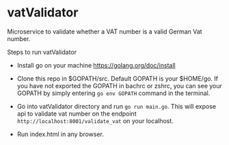 # vatValidator
Microservice to validate whether a VAT number is a valid German Vat number.

Steps to run vatValidator

- Install go on your machine https://golang.org/doc/install

- Clone this repo in $GOPATH/src. Default GOPATH is your $HOME/go. If you have not exported the GOPATH in bachrc or zshrc, you can see your GOPATH by simply entering ```go env GOPATH``` command in the terminal.

- Go into vatValidator directory and run ```go run main.go```. This will expose api to validate vat number on the endpoint `http://localhost:8001/validate_vat` on your localhost.

- Run index.html in any browser.

